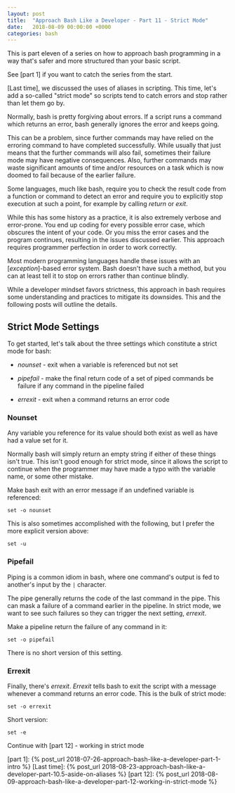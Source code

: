 ```yaml
---
layout: post
title:  "Approach Bash Like a Developer - Part 11 - Strict Mode"
date:   2018-08-09 00:00:00 +0000
categories: bash
---
```


This is part eleven of a series on how to approach bash programming in a
way that's safer and more structured than your basic script.

See [part 1] if you want to catch the series from the start.

[Last time], we discussed the uses of aliases in scripting.  This time,
let's add a so-called "strict mode" so scripts tend to catch errors and
stop rather than let them go by.

Normally, bash is pretty forgiving about errors.  If a script runs a
command which returns an error, bash generally ignores the error and
keeps going.

This can be a problem, since further commands may have relied on the
erroring command to have completed successfully.  While usually that
just means that the further commands will also fail, sometimes their
failure mode may have negative consequences.  Also, further commands may
waste significant amounts of time and/or resources on a task which is
now doomed to fail because of the earlier failure.

Some languages, much like bash, require you to check the result code
from a function or command to detect an error and require you to
explicitly stop execution at such a point, for example by calling
*return* or *exit*.

While this has some history as a practice, it is also extremely verbose
and error-prone. You end up coding for every possible error case, which
obscures the intent of your code. Or you miss the error cases and the
program continues, resulting in the issues discussed earlier. This
approach requires programmer perfection in order to work correctly.

Most modern programming languages handle these issues with an
[*exception*]-based error system. Bash doesn't have such a method, but
you can at least tell it to stop on errors rather than continue blindly.

While a developer mindset favors strictness, this approach in bash
requires some understanding and practices to mitigate its downsides.
This and the following posts will outline the details.

Strict Mode Settings
--------------------

To get started, let's talk about the three settings which constitute a
strict mode for bash:

-   *nounset* - exit when a variable is referenced but not set

-   *pipefail* - make the final return code of a set of piped commands
    be failure if any command in the pipeline failed

-   *errexit* - exit when a command returns an error code

### Nounset

Any variable you reference for its value should both exist as well as
have had a value set for it.

Normally bash will simply return an empty string if either of these
things isn't true.  This isn't good enough for strict mode, since it
allows the script to continue when the programmer may have made a typo
with the variable name, or some other mistake.

Make bash exit with an error message if an undefined variable is
referenced:

    set -o nounset

This is also sometimes accomplished with the following, but I prefer the
more explicit version above:

    set -u

### Pipefail

Piping is a common idiom in bash, where one command's output is fed to
another's input by the `|` character.

The pipe generally returns the code of the last command in the pipe.
This can mask a failure of a command earlier in the pipeline.  In strict
mode, we want to see such failures so they can trigger the next setting,
*errexit*.

Make a pipeline return the failure of any command in it:

    set -o pipefail

There is no short version of this setting.

### Errexit

Finally, there's *errexit*. *Errexit* tells bash to exit the script with
a message whenever a command returns an error code.  This is the bulk of
strict mode:

    set -o errexit

Short version:

    set -e

Continue with [part 12] - working in strict mode

  [part 1]:     {% post_url 2018-07-26-approach-bash-like-a-developer-part-1-intro                    %}
  [Last time]:  {% post_url 2018-08-23-approach-bash-like-a-developer-part-10.5-aside-on-aliases      %}
  [part 12]:    {% post_url 2018-08-09-approach-bash-like-a-developer-part-12-working-in-strict-mode  %}
